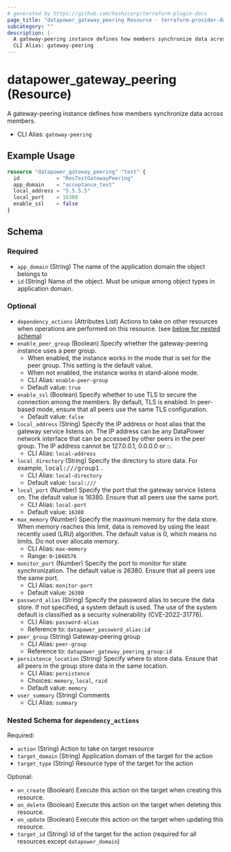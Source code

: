 ```yaml
---
# generated by https://github.com/hashicorp/terraform-plugin-docs
page_title: "datapower_gateway_peering Resource - terraform-provider-datapower"
subcategory: ""
description: |-
  A gateway-peering instance defines how members synchronize data across members.
  CLI Alias: gateway-peering
---
```


# datapower_gateway_peering (Resource)

A gateway-peering instance defines how members synchronize data across members.
  - CLI Alias: `gateway-peering`

## Example Usage

```terraform
resource "datapower_gateway_peering" "test" {
  id            = "ResTestGatewayPeering"
  app_domain    = "acceptance_test"
  local_address = "5.5.5.5"
  local_port    = 16380
  enable_ssl    = false
}
```

<!-- schema generated by tfplugindocs -->
## Schema

### Required

- `app_domain` (String) The name of the application domain the object belongs to
- `id` (String) Name of the object. Must be unique among object types in application domain.

### Optional

- `dependency_actions` (Attributes List) Actions to take on other resources when operations are performed on this resource. (see [below for nested schema](#nestedatt--dependency_actions))
- `enable_peer_group` (Boolean) Specify whether the gateway-peering instance uses a peer group. <ul><li>When enabled, the instance works in the mode that is set for the peer group. This setting is the default value.</li><li>When not enabled, the instance works in stand-alone mode.</li></ul>
  - CLI Alias: `enable-peer-group`
  - Default value: `true`
- `enable_ssl` (Boolean) Specify whether to use TLS to secure the connection among the members. By default, TLS is enabled. In peer-based mode, ensure that all peers use the same TLS configuration.
  - Default value: `false`
- `local_address` (String) Specify the IP address or host alias that the gateway service listens on. The IP address can be any DataPower network interface that can be accessed by other peers in the peer group. The IP address cannot be 127.0.0.1, 0.0.0.0 or ::.
  - CLI Alias: `local-address`
- `local_directory` (String) Specify the directory to store data. For example, <tt>local:///group1</tt> .
  - CLI Alias: `local-directory`
  - Default value: `local:///`
- `local_port` (Number) Specify the port that the gateway service listens on. The default value is 16380. Ensure that all peers use the same port.
  - CLI Alias: `local-port`
  - Default value: `16380`
- `max_memory` (Number) Specify the maximum memory for the data store. When memory reaches this limit, data is removed by using the least recently used (LRU) algorithm. The default value is 0, which means no limits. Do not over allocate memory.
  - CLI Alias: `max-memory`
  - Range: `0`-`1048576`
- `monitor_port` (Number) Specify the port to monitor for state synchronization. The default value is 26380. Ensure that all peers use the same port.
  - CLI Alias: `monitor-port`
  - Default value: `26380`
- `password_alias` (String) Specify the password alias to secure the data store. If not specified, a system default is used. The use of the system default is classified as a security vulnerability (CVE-2022-31776).
  - CLI Alias: `password-alias`
  - Reference to: `datapower_password_alias:id`
- `peer_group` (String) Gateway-peering group
  - CLI Alias: `peer-group`
  - Reference to: `datapower_gateway_peering_group:id`
- `persistence_location` (String) Specify where to store data. Ensure that all peers in the group store data in the same location.
  - CLI Alias: `persistence`
  - Choices: `memory`, `local`, `raid`
  - Default value: `memory`
- `user_summary` (String) Comments
  - CLI Alias: `summary`

<a id="nestedatt--dependency_actions"></a>
### Nested Schema for `dependency_actions`

Required:

- `action` (String) Action to take on target resource
- `target_domain` (String) Application domain of the target for the action
- `target_type` (String) Resource type of the target for the action

Optional:

- `on_create` (Boolean) Execute this action on the target when creating this resource.
- `on_delete` (Boolean) Execute this action on the target when deleting this resource.
- `on_update` (Boolean) Execute this action on the target when updating this resource.
- `target_id` (String) Id of the target for the action (required for all resources except `datapower_domain`)
